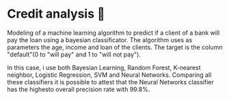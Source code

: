 # Credit analysis 💸

Modeling of a machine learning algorithm to predict if a client of a bank will pay the loan using a bayesian classificator.
The algorithm uses as parameters the age, income and loan of the clients. The target is the column "default"(0 to "will pay" and 1 to "will not pay").

In this case, i use both Bayesian Learning, Random Forest, K-nearest neighbor, Logistic Regression, SVM and Neural Networks. Comparing all these classifiers it is possible to attest that the Neural Networks classifier has the highesto overall precision rate with 99.8%.
